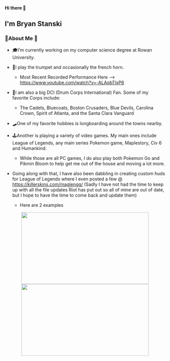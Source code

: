 **Hi there 👋**

## I'm Bryan Stanski

### 🎉About Me 🎉
- 🎓I’m currently working on my computer science degree at Rowan University.
- 🎺I play the trumpet and occasionally the french horn.
  - Most Recent Recorded Performance Here --> https://www.youtube.com/watch?v=-ALAqbTlxP8

- 🥁I am also a big DCI (Drum Corps International) Fan. Some of my favorite Corps include:
  - The Cadets, Bluecoats, Boston Crusaders, Blue Devils, Carolina Crown, Spirit of Atlanta, and the Santa Clara Vanguard
- 🛹One of my favorite hobbies is longboarding around the towns nearby.
- 🕹Another is playing a variety of video games. My main ones include League of Legends, any main series Pokemon game, Maplestory, Civ 6 and Humankind.
  - While those are all PC games, I do also play both Pokemon Go and Pikmin Bloom to help get me out of the house and moving a lot more.
- Going along with that, I have also been dabbling in creating custom huds for League of Legends where I even posted a few @ https://killerskins.com/maglengg/ (Sadly I have not had the time to keep up with all the file updates Riot has put out so all of mine are out of date, but I hope to have the time to come back and update them) 
  - Here are 2 examples
<p align="center">
  <img src="https://user-images.githubusercontent.com/89941875/131747843-e1b59f16-5f57-4699-9c74-d8ba671866d0.png" width="400" height="225">  <img src="https://user-images.githubusercontent.com/89941875/131747946-866a0ecf-b8c1-48f0-9c9a-a5bf81c92582.png" width="400" height="225">
</p>


